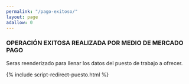 ```yaml
---
permalink: "/pago-exitoso/"
layout: page
adallow: 0
---
```


### OPERACIÓN EXITOSA REALIZADA POR MEDIO DE MERCADO PAGO

Seras reenderizado para llenar los datos del puesto de trabajo a ofrecer.

{% include script-redirect-puesto.html %}